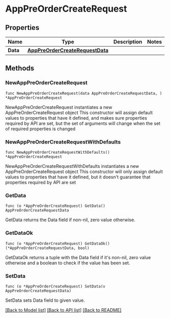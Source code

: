 # AppPreOrderCreateRequest

## Properties

Name | Type | Description | Notes
------------ | ------------- | ------------- | -------------
**Data** | [**AppPreOrderCreateRequestData**](AppPreOrderCreateRequest_data.md) |  | 

## Methods

### NewAppPreOrderCreateRequest

`func NewAppPreOrderCreateRequest(data AppPreOrderCreateRequestData, ) *AppPreOrderCreateRequest`

NewAppPreOrderCreateRequest instantiates a new AppPreOrderCreateRequest object
This constructor will assign default values to properties that have it defined,
and makes sure properties required by API are set, but the set of arguments
will change when the set of required properties is changed

### NewAppPreOrderCreateRequestWithDefaults

`func NewAppPreOrderCreateRequestWithDefaults() *AppPreOrderCreateRequest`

NewAppPreOrderCreateRequestWithDefaults instantiates a new AppPreOrderCreateRequest object
This constructor will only assign default values to properties that have it defined,
but it doesn't guarantee that properties required by API are set

### GetData

`func (o *AppPreOrderCreateRequest) GetData() AppPreOrderCreateRequestData`

GetData returns the Data field if non-nil, zero value otherwise.

### GetDataOk

`func (o *AppPreOrderCreateRequest) GetDataOk() (*AppPreOrderCreateRequestData, bool)`

GetDataOk returns a tuple with the Data field if it's non-nil, zero value otherwise
and a boolean to check if the value has been set.

### SetData

`func (o *AppPreOrderCreateRequest) SetData(v AppPreOrderCreateRequestData)`

SetData sets Data field to given value.



[[Back to Model list]](../README.md#documentation-for-models) [[Back to API list]](../README.md#documentation-for-api-endpoints) [[Back to README]](../README.md)


